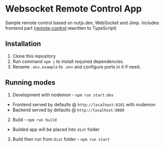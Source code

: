 # Websocket Remote Control App

Sample remote control based on nutjs.dev, WebSocket and Jimp.
Includes frontend part ([remote-control](https://github.com/rolling-scopes-school/remote-control) rewritten to TypeScript)

## Installation

1. Clone this repository
2. Run command `npm i` to install required dependencies.
3. Rename `.env.example` to `.env` and configure ports in it if need.

## Running modes

1. Development with nodemon - `npm run start:dev`

- Frontend served by defaults @ `http://localhost:8181` with nodemon
- Backend served by defaults @ `http://localhost:8080`

2. Build - `npm run build`

- Builded app will be placed into `dist` folder

3. Build then run from `dist` folder - `npm run start`
